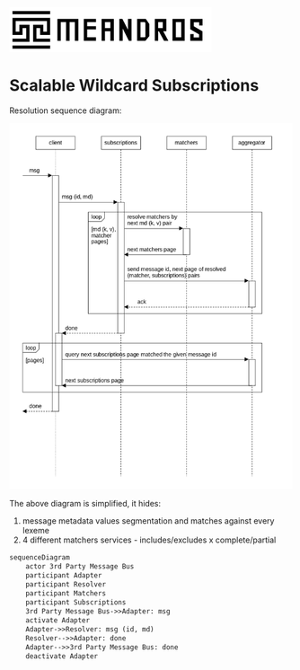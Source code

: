 <img alt="title" height="80" src="title.png"/>

# Scalable Wildcard Subscriptions

Resolution sequence diagram:

![dia-seq-subscription-resolution](dia-seq-subscription-resolution.png)

The above diagram is simplified, it hides:
1. message metadata values segmentation and matches against every lexeme
2. 4 different matchers services - includes/excludes x complete/partial

```mermaid
sequenceDiagram
    actor 3rd Party Message Bus
    participant Adapter
    participant Resolver
    participant Matchers
    participant Subscriptions
    3rd Party Message Bus->>Adapter: msg
    activate Adapter
    Adapter->>Resolver: msg (id, md) 
    Resolver-->>Adapter: done
    Adapter-->>3rd Party Message Bus: done
    deactivate Adapter
```